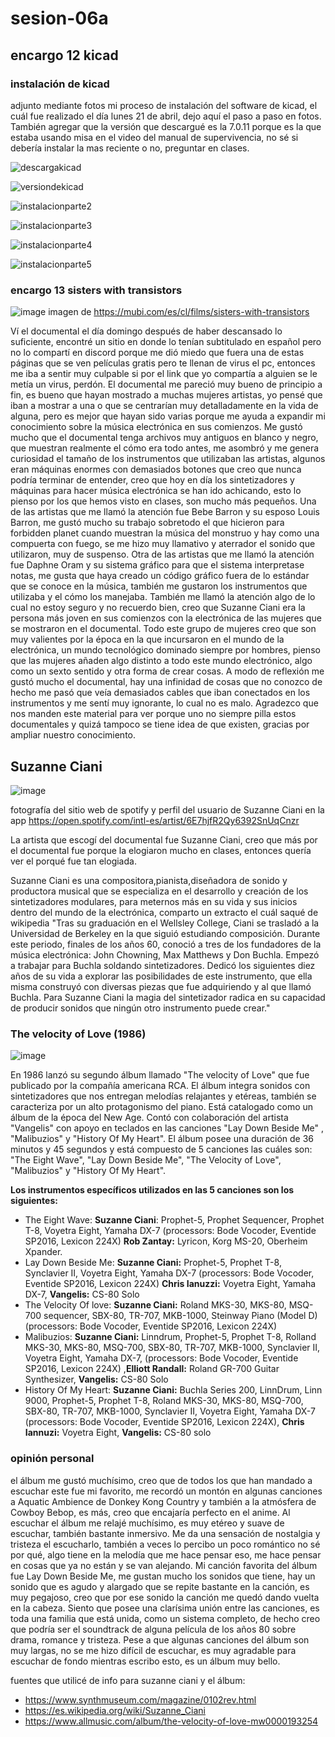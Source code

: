 # sesion-06a

## encargo 12 kicad

### instalación de kicad

adjunto mediante fotos mi proceso de instalación del software de kicad, el cuál fue realizado el día lunes 21 de abril, dejo aquí el paso a paso en fotos. También agregar que la versión que descargué es la 7.0.11 porque es la que estaba usando misa en el video del manual de supervivencia, no sé si debería instalar la mas reciente o no, preguntar en clases.

![descargakicad](https://github.com/user-attachments/assets/72f47611-3d61-4967-ae58-18a975e3aaf8)

![versiondekicad](https://github.com/user-attachments/assets/ee1e8b47-750b-49ff-9f40-139d258a8471)

![instalacionparte2](https://github.com/user-attachments/assets/0114b297-4bfe-4472-8719-193d757c68fc)

![instalacionparte3](https://github.com/user-attachments/assets/c32bc6b7-47c5-4a2e-93ff-d72af31c26a0)

![instalacionparte4](https://github.com/user-attachments/assets/74dd620e-8941-459a-b832-7457c6563a05)

![instalacionparte5](https://github.com/user-attachments/assets/13f54461-9e92-45f4-be45-ca69cb56db68)

### encargo 13 sisters with transistors

![image](https://github.com/user-attachments/assets/5c247d78-8c93-4091-bdb9-75bfbb195923)
imagen de <https://mubi.com/es/cl/films/sisters-with-transistors>

Ví el documental el día domingo después de haber descansado lo suficiente, encontré un sitio en donde lo tenían subtitulado en español pero no lo compartí en discord porque me dió miedo que fuera una de estas páginas que se ven películas gratis pero te llenan de virus el pc, entonces me iba a sentir muy culpable si por el link que yo compartía a alguien se le metía un virus, perdón. El documental me pareció muy bueno de principio a fin, es bueno que hayan mostrado a muchas mujeres artistas, yo pensé que iban a mostrar a una o que se centrarían muy detalladamente en la vida de alguna, pero es mejor que hayan sido varias porque me ayuda a expandir mi conocimiento sobre la música electrónica en sus comienzos. Me gustó mucho que el documental tenga archivos muy antiguos en blanco y negro, que muestran realmente el cómo era todo antes, me asombró y me genera curiosidad el tamaño de los instrumentos que utilizaban las artistas, algunos eran máquinas enormes con demasiados botones que creo que nunca podría terminar de entender, creo que hoy en día los sintetizadores y máquinas para hacer música electrónica se han ido achicando, esto lo pienso por los que hemos visto en clases, son mucho más pequeños. Una de las artistas que me llamó la atención fue Bebe Barron y su esposo Louis Barron, me gustó mucho su trabajo sobretodo el que hicieron para forbidden planet cuando muestran la música del monstruo y hay como una compuerta con fuego, se me hizo muy llamativo y aterrador el sonido que utilizaron, muy de suspenso. Otra de las artistas que me llamó la atención fue Daphne Oram y su sistema gráfico para que el sistema interpretase notas, me gusta que haya creado un código gráfico fuera de lo estándar que se conoce en la música, también me gustaron los instrumentos que utilizaba y el cómo los manejaba. También me llamó la atención algo de lo cual no estoy seguro y  no recuerdo bien, creo que Suzanne Ciani era la persona más joven en sus comienzos con la electrónica de las mujeres que se mostraron en el documental. Todo este grupo de mujeres creo que son muy valientes por la época en la que incursaron en el mundo de la electrónica, un mundo tecnológico dominado siempre por hombres, pienso que las mujeres añaden algo distinto a todo este mundo electrónico, algo como un sexto sentido y otra forma de crear cosas. A modo de reflexión me gustó mucho el documental, hay una infinidad de cosas que no conozco de hecho me pasó que veía demasiados cables que iban conectados en los instrumentos y me sentí muy ignorante, lo cual no es malo. Agradezco que nos manden este material para ver porque uno no siempre pilla estos documentales y quizá tampoco se tiene idea de que existen, gracias por ampliar nuestro conocimiento.

## Suzanne Ciani

![image](https://github.com/user-attachments/assets/fee3c2d3-18c4-43dd-96a0-45b58d7365f8)

fotografía del sitio web de spotify y perfil del usuario de Suzanne Ciani en la app <https://open.spotify.com/intl-es/artist/6E7hjfR2Qy6392SnUqCnzr>

La artista que escogí del documental fue Suzanne Ciani, creo que más por el documental fue porque la elogiaron mucho en clases, entonces quería ver el porqué fue tan elogiada.

Suzanne Ciani es una compositora,pianista,diseñadora de sonido y productora musical que se especializa en el desarrollo y creación de los sintetizadores modulares, para meternos más en su vida y sus inicios dentro del mundo de la electrónica, comparto un extracto el cuál saqué de wikipedia "Tras su graduación en el Wellsley College, Ciani se trasladó a la Universidad de Berkeley en la que siguió estudiando composición. Durante este periodo, finales de los años 60, conoció a tres de los fundadores de la música electrónica: John Chowning, Max Matthews y Don Buchla. Empezó a trabajar para Buchla soldando sintetizadores. Dedicó los siguientes diez años de su vida a explorar las posibilidades de este instrumento, que ella misma construyó con diversas piezas que fue adquiriendo y al que llamó Buchla. Para Suzanne Ciani la magia del sintetizador radica en su capacidad de producir sonidos que ningún otro instrumento puede crear."

### The velocity of Love (1986)

![image](https://github.com/user-attachments/assets/ad292408-5a40-42fa-9db0-b23c39012589)

En 1986 lanzó su segundo álbum llamado "The velocity of Love" que fue publicado por la compañía americana RCA. El álbum integra sonidos con sintetizadores que nos entregan melodías relajantes y etéreas, también se caracteriza por un alto protagonismo del piano. Está catalogado como un álbum de la época del New Age. Contó con colaboración del artista "Vangelis" con apoyo en teclados en las canciones "Lay Down Beside Me" , "Malibuzios" y "History Of My Heart". El álbum posee una duración de 36 minutos y 45 segundos y está compuesto de 5 canciones las cuáles son: "The Eight Wave", "Lay Down Beside Me", "The Velocity of Love", "Malibuzios" y "History Of My Heart".

**Los instrumentos específicos utilizados en las 5 canciones son los siguientes:**

- The Eight Wave: **Suzanne Ciani**: Prophet-5, Prophet Sequencer, Prophet T-8, Voyetra Eight, Yamaha DX-7 (processors: Bode Vocoder, Eventide SP2016, Lexicon 224X)
**Rob Zantay:** Lyricon, Korg MS-20, Oberheim Xpander.
- Lay Down Beside Me: **Suzanne Ciani:** Prophet-5, Prophet T-8, Synclavier II, Voyetra Eight, Yamaha DX-7 (processors: Bode Vocoder, Eventide SP2016, Lexicon 224X)
**Chris Ianuzzi:** Voyetra Eight, Yamaha DX-7, **Vangelis:** CS-80 Solo
- The Velocity Of love: **Suzanne Ciani:** Roland MKS-30, MKS-80, MSQ-700 sequencer, SBX-80, TR-707, MKB-1000, Steinway Piano (Model D) (processors: Bode Vocoder, Eventide SP2016, Lexicon 224X)
- Malibuzios: **Suzanne Ciani:** Linndrum, Prophet-5, Prophet T-8, Rolland MKS-30, MKS-80, MSQ-700, SBX-80, TR-707, MKB-1000, Synclavier II, Voyetra Eight, Yamaha DX-7, (processors: Bode Vocoder, Eventide SP2016, Lexicon 224X) ,**Elliott Randall:** Roland GR-700 Guitar Synthesizer, **Vangelis:** CS-80 Solo
- History Of My Heart: **Suzanne Ciani:** Buchla Series 200, LinnDrum, Linn 9000, Prophet-5, Prophet T-8, Roland MKS-30, MKS-80, MSQ-700, SBX-80, TR-707, MKB-1000, Synclavier II, Voyetra Eight, Yamaha DX-7 (processors: Bode Vocoder, Eventide SP2016, Lexicon 224X), **Chris Iannuzi:** Voyetra Eight, **Vangelis:** CS-80 solo

### opinión personal

el álbum me gustó muchísimo, creo que de todos los que han mandado a escuchar este fue mi favorito, me recordó un montón en algunas canciones a Aquatic Ambience de Donkey Kong Country y también a la atmósfera de Cowboy Bebop, es más, creo que encajaría perfecto en el anime. Al escuchar el álbum me relajé muchísimo, es muy etéreo y suave de escuchar, también bastante inmersivo. Me da una sensación de nostalgia y tristeza el escucharlo, también a veces lo percibo un poco romántico no sé por qué, algo tiene en la melodía que me hace pensar eso, me hace pensar en cosas que ya no están y se van alejando. Mi canción favorita del álbum fue Lay Down Beside Me, me gustan mucho los sonidos que tiene, hay un sonido que es agudo y alargado que se repite bastante en la canción, es muy pegajoso, creo que por ese sonido la canción me quedó dando vuelta en la cabeza. Siento que posee una clarísima unión entre las canciones, es toda una familia que está unida, como un sistema completo, de hecho creo que podría ser el soundtrack de alguna película de los años 80 sobre drama, romance y tristeza. Pese a que algunas canciones del álbum son muy largas, no se me hizo difícil de escuchar, es muy agradable para escuchar de fondo mientras escribo esto, es un álbum muy bello.

fuentes que utilicé de info para suzanne ciani y el álbum:

- <https://www.synthmuseum.com/magazine/0102rev.html>
- <https://es.wikipedia.org/wiki/Suzanne_Ciani>
- <https://www.allmusic.com/album/the-velocity-of-love-mw0000193254>
